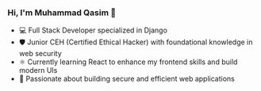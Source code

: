 ### Hi, I'm Muhammad Qasim 👋

- 💻 Full Stack Developer specialized in Django  
- 🛡️ Junior CEH (Certified Ethical Hacker) with foundational knowledge in web security  
- ⚛️ Currently learning React to enhance my frontend skills and build modern UIs  
- 🚀 Passionate about building secure and efficient web applications  
